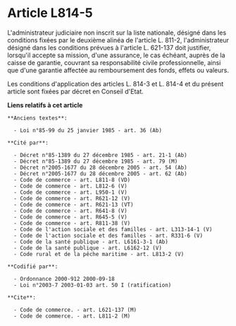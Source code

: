 # Article L814-5

L'administrateur judiciaire non inscrit sur la liste nationale, désigné dans les conditions fixées par le deuxième alinéa de
l'article L. 811-2, l'administrateur désigné dans les conditions prévues à l'article L. 621-137 doit justifier, lorsqu'il
accepte sa mission, d'une assurance, le cas échéant, auprès de la caisse de garantie, couvrant sa responsabilité civile
professionnelle, ainsi que d'une garantie affectée au remboursement des fonds, effets ou valeurs.

Les conditions d'application des articles L. 814-3 et L. 814-4 et du présent article sont fixées par décret en Conseil
d'Etat.

**Liens relatifs à cet article**

	**Anciens textes**:

	  - Loi n°85-99 du 25 janvier 1985 - art. 36 (Ab)

	**Cité par**:

	  - Décret n°85-1389 du 27 décembre 1985 - art. 21-1 (Ab)
	  - Décret n°85-1389 du 27 décembre 1985 - art. 79 (M)
	  - Décret n°2005-1677 du 28 décembre 2005 - art. 54 (Ab)
	  - Décret n°2005-1677 du 28 décembre 2005 - art. 62 (Ab)
	  - Code de commerce - art. L811-8 (VD)
	  - Code de commerce - art. L812-6 (V)
	  - Code de commerce - art. L950-1 (V)
	  - Code de commerce - art. R621-12 (V)
	  - Code de commerce - art. R621-13 (VT)
	  - Code de commerce - art. R641-8 (V)
	  - Code de commerce - art. R645-5 (V)
	  - Code de commerce - art. R811-38 (V)
	  - Code de l'action sociale et des familles - art. L313-14-1 (V)
	  - Code de l'action sociale et des familles - art. R331-6 (V)
	  - Code de la santé publique - art. L6161-3-1 (Ab)
	  - Code de la santé publique - art. L6162-12 (V)
	  - Code rural et de la pêche maritime - art. L813-2 (V)

	**Codifié par**:

	  - Ordonnance 2000-912 2000-09-18
	  - Loi n°2003-7 2003-01-03 art. 50 I (ratification)

	**Cite**:

	  - Code de commerce. - art. L621-137 (M)
	  - Code de commerce. - art. L811-2 (M)
